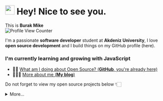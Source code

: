 <h1><img src="https://emojis.slackmojis.com/emojis/images/1531849430/4246/blob-sunglasses.gif?1531849430" width="30"/> Hey! Nice to see you.</h1>

This is **Burak Mike**  
![Profile View Counter](https://komarev.com/ghpvc/?username=MahykBurak)

I'm a passionate **software developer** student at **Akdeniz University**,
I love **open source development** and I build things on my GitHub profile (here). 

### I'm currently learning and growing with JavaScript

- 🤟🏽  [What am I doing about Open Source? (**GitHub**, you're already here)](https://github.com/MahykBurak)
- 👨🏽‍💻  [More about me  (**My blog**)](http://burakmike.herokuapp.com)

Do not forget to view my open source projects below 👇🏻


<details>
  <summary>More...</summary>
  <p float="center">
  <img src="https://github-readme-stats.vercel.app/api?username=MahykBurak&show_icons=true&count_private=true&theme=dark" />
  <img src="https://github-readme-stats.vercel.app/api/top-langs/?username=MahykBurak&theme=dark">
  </p>
</details>

